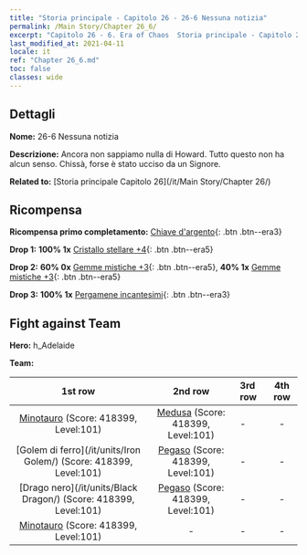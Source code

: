 ```yaml
---
title: "Storia principale - Capitolo 26 - 26-6 Nessuna notizia"
permalink: /Main Story/Chapter 26_6/
excerpt: "Capitolo 26 - 6. Era of Chaos  Storia principale - Capitolo 26_6. 26-6 Nessuna notizia"
last_modified_at: 2021-04-11
locale: it
ref: "Chapter 26_6.md"
toc: false
classes: wide
---
```


## Dettagli

 **Nome:** 26-6 Nessuna notizia

 **Descrizione:** Ancora non sappiamo nulla di Howard. Tutto questo non ha alcun senso. Chissà, forse è stato ucciso da un Signore.

 **Related to:** [Storia principale Capitolo 26](/it/Main Story/Chapter 26/)

## Ricompensa

 **Ricompensa primo completamento:** [Chiave d'argento](/it/Items/con_693/){: .btn .btn--era3}

 **Drop 1:** **100% 1x** [Cristallo stellare +4](/it/Items/mat_94/){: .btn .btn--era5}

 **Drop 2:** **60% 0x** [Gemme mistiche +3](/it/Items/mat_86/){: .btn .btn--era5}, **40% 1x** [Gemme mistiche +3](/it/Items/mat_86/){: .btn .btn--era5}

 **Drop 3:** **100% 1x** [Pergamene incantesimi](/it/Items/con_694/){: .btn .btn--era3}


## Fight against Team
 **Hero:** h_Adelaide

 **Team:**


  | 1st row | 2nd row | 3rd row | 4th row |
  |:----:|:----:|:----|:----:|
  | [Minotauro](/it/units/Minotaur/) (Score: 418399, Level:101)  | [Medusa](/it/units/Medusa/) (Score: 418399, Level:101)  | - | - |
  | [Golem di ferro](/it/units/Iron Golem/) (Score: 418399, Level:101)  | [Pegaso](/it/units/Pegasus/) (Score: 418399, Level:101)  | - | - |
  | [Drago nero](/it/units/Black Dragon/) (Score: 418399, Level:101)  | [Pegaso](/it/units/Pegasus/) (Score: 418399, Level:101)  | - | - |
  | [Minotauro](/it/units/Minotaur/) (Score: 418399, Level:101)  | - | - | - |


